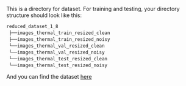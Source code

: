 This is a directory for dataset. For training and testing, your directory structure should look like this:

`reduced_dataset_1_8` <br/>
 `├──images_thermal_train_resized_clean`  <br/>
 `├──images_thermal_train_resized_noisy`  <br/>
 `└──images_thermal_val_resized_clean`  <br/>
 `└──images_thermal_val_resized_noisy`  <br/>
 `└──images_thermal_test_resized_clean`  <br/>
 `└──images_thermal_test_resized_noisy`  <br/>

And you can find the dataset [here](https://drive.google.com/file/d/1kWvuOn_u4gQKIUjpKU4fzdPZWWEntJzH/view?usp=sharing)